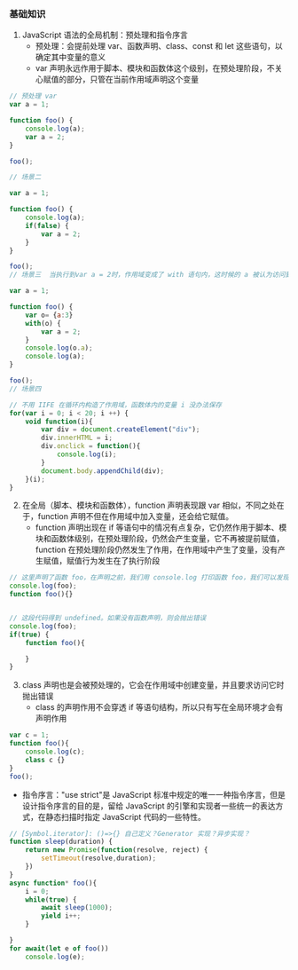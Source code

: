 ### 基础知识

1. JavaScript 语法的全局机制：预处理和指令序言
   + 预处理：会提前处理 var、函数声明、class、const 和 let 这些语句，以确定其中变量的意义
   + var 声明永远作用于脚本、模块和函数体这个级别，在预处理阶段，不关心赋值的部分，只管在当前作用域声明这个变量


```javascript
// 预处理 var
var a = 1;

function foo() {
    console.log(a);
    var a = 2;
}

foo();

// 场景二

var a = 1;

function foo() {
    console.log(a);
    if(false) {
        var a = 2;
    }
}

foo();
// 场景三  当执行到var a = 2时，作用域变成了 with 语句内，这时候的 a 被认为访问到了对象 o 的属性 a，所以最终执行的结果，我们得到了 2 和 undefined

var a = 1;

function foo() {
    var o= {a:3}
    with(o) {
        var a = 2;
    }
    console.log(o.a);
    console.log(a);
}

foo();
// 场景四

// 不用 IIFE 在循环内构造了作用域，函数体内的变量 i 没办法保存
for(var i = 0; i < 20; i ++) {
    void function(i){
        var div = document.createElement("div");
        div.innerHTML = i;
        div.onclick = function(){
            console.log(i);
        }
        document.body.appendChild(div);
    }(i);
}

```

2. 在全局（脚本、模块和函数体），function 声明表现跟 var 相似，不同之处在于，function 声明不但在作用域中加入变量，还会给它赋值。
   + function 声明出现在 if 等语句中的情况有点复杂，它仍然作用于脚本、模块和函数体级别，在预处理阶段，仍然会产生变量，它不再被提前赋值，function 在预处理阶段仍然发生了作用，在作用域中产生了变量，没有产生赋值，赋值行为发生在了执行阶段

```javascript
// 这里声明了函数 foo，在声明之前，我们用 console.log 打印函数 foo，我们可以发现，已经是函数 foo 的值了
console.log(foo);
function foo(){}


// 这段代码得到 undefined。如果没有函数声明，则会抛出错误
console.log(foo);
if(true) {
    function foo(){

    }
}
```

3. class 声明也是会被预处理的，它会在作用域中创建变量，并且要求访问它时抛出错误
   + class 的声明作用不会穿透 if 等语句结构，所以只有写在全局环境才会有声明作用

```javascript
var c = 1;
function foo(){
    console.log(c);
    class c {}
}
foo();
```

+ 指令序言："use strict"是 JavaScript 标准中规定的唯一一种指令序言，但是设计指令序言的目的是，留给 JavaScript 的引擎和实现者一些统一的表达方式，在静态扫描时指定 JavaScript 代码的一些特性。

```javascript
// [Symbol.iterator]: ()=>{} 自己定义？Generator 实现？异步实现？
function sleep(duration) {
    return new Promise(function(resolve, reject) {
        setTimeout(resolve,duration);
    })
}
async function* foo(){
    i = 0;
    while(true) {
        await sleep(1000);
        yield i++;
    }

}
for await(let e of foo())
    console.log(e);
```
